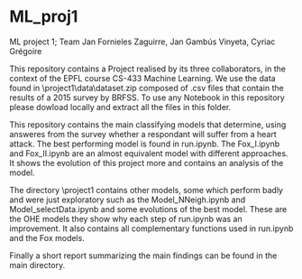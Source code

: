 # ML_proj1
ML project 1; Team  Jan Fornieles Zaguirre, Jan Gambús Vinyeta, Cyriac Grégoire

This repository contains a Project realised by its three collaborators, in the context of the EPFL course CS-433 Machine Learning. We use the data found in \project1\data\dataset.zip composed of .csv files that contain the results of a 2015 survey by BRFSS. To use any Notebook in this repository please dowload locally and extract all the files in this folder.

This repository contains the main classifying models that determine, using answeres from the survey whether a respondant will suffer from a heart attack. The best performing model is found in run.ipynb. The Fox_I.ipynb and Fox_II.ipynb are an almost equivalent model with different approaches. It shows the evolution of this project more and contains an analysis of the model.

The directory \project1 contains other models, some which perform badly and were just exploratory such as the Model_NNeigh.ipynb and Model_selectData.ipynb and some evolutions of the best model. These are the OHE models they show why each step of run.ipynb was an improvement. It also contains all complementary functions used in run.ipynb and the Fox models.

Finally a short report summarizing the main findings can be found in the main directory. 


